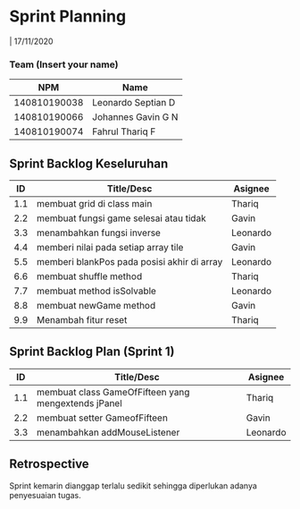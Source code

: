 # Sprint Planning 
| 17/11/2020

### Team (Insert your name)
| NPM           | Name        |
| ------------- |-------------|
| 140810190038  | Leonardo Septian D    |
| 140810190066  | Johannes Gavin G N    |
| 140810190074  | Fahrul Thariq F       |

## Sprint Backlog Keseluruhan 
| ID  | Title/Desc | Asignee | 
| --- | ---------- | ------- | 
| 1.1 | membuat grid di class main | Thariq |
| 2.2 | membuat fungsi game selesai atau tidak  | Gavin |
| 3.3 | menambahkan fungsi inverse | Leonardo |
| 4.4 | memberi nilai pada setiap array tile | Gavin | 
| 5.5 | memberi blankPos pada posisi akhir di array| Leonardo | 
| 6.6 | membuat shuffle method | Thariq | 
| 7.7 | membuat method isSolvable | Leonardo | 
| 8.8 | membuat newGame method | Gavin | 
| 9.9 | Menambah fitur reset| Thariq | 

## Sprint Backlog Plan (Sprint 1)
| ID  | Title/Desc | Asignee | 
| --- | ---------- | ------- | 
| 1.1 | membuat class GameOfFifteen yang mengextends jPanel | Thariq | 
| 2.2 | membuat setter GameofFifteen | Gavin | 
| 3.3 | menambahkan addMouseListener | Leonardo |  

## Retrospective 

Sprint kemarin dianggap terlalu sedikit sehingga diperlukan adanya penyesuaian tugas.